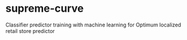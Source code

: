 # supreme-curve
Classifier predictor training with machine learning for
Optimum localized retail store predictor
